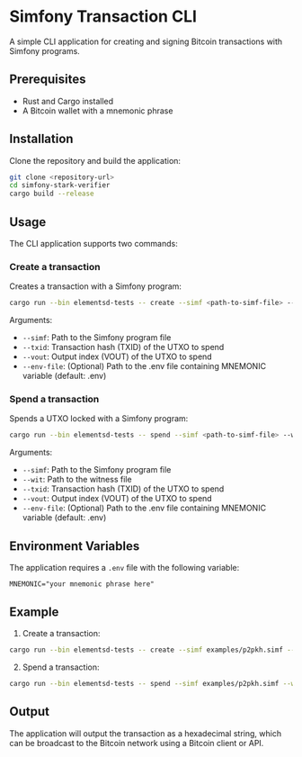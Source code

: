 # Simfony Transaction CLI

A simple CLI application for creating and signing Bitcoin transactions with Simfony programs.

## Prerequisites

- Rust and Cargo installed
- A Bitcoin wallet with a mnemonic phrase

## Installation

Clone the repository and build the application:

```bash
git clone <repository-url>
cd simfony-stark-verifier
cargo build --release
```

## Usage

The CLI application supports two commands:

### Create a transaction

Creates a transaction with a Simfony program:

```bash
cargo run --bin elementsd-tests -- create --simf <path-to-simf-file> --txid <txid> --vout <vout> [--env-file <path-to-env-file>]
```

Arguments:
- `--simf`: Path to the Simfony program file
- `--txid`: Transaction hash (TXID) of the UTXO to spend
- `--vout`: Output index (VOUT) of the UTXO to spend
- `--env-file`: (Optional) Path to the .env file containing MNEMONIC variable (default: .env)

### Spend a transaction

Spends a UTXO locked with a Simfony program:

```bash
cargo run --bin elementsd-tests -- spend --simf <path-to-simf-file> --wit <path-to-witness-file> --txid <txid> --vout <vout> [--env-file <path-to-env-file>]
```

Arguments:
- `--simf`: Path to the Simfony program file
- `--wit`: Path to the witness file
- `--txid`: Transaction hash (TXID) of the UTXO to spend
- `--vout`: Output index (VOUT) of the UTXO to spend
- `--env-file`: (Optional) Path to the .env file containing MNEMONIC variable (default: .env)

## Environment Variables

The application requires a `.env` file with the following variable:

```
MNEMONIC="your mnemonic phrase here"
```

## Example

1. Create a transaction:

```bash
cargo run --bin elementsd-tests -- create --simf examples/p2pkh.simf --txid abcdef1234567890abcdef1234567890abcdef1234567890abcdef1234567890 --vout 0
```

2. Spend a transaction:

```bash
cargo run --bin elementsd-tests -- spend --simf examples/p2pkh.simf --wit examples/p2pkh.wit --txid abcdef1234567890abcdef1234567890abcdef1234567890abcdef1234567890 --vout 0
```

## Output

The application will output the transaction as a hexadecimal string, which can be broadcast to the Bitcoin network using a Bitcoin client or API.
